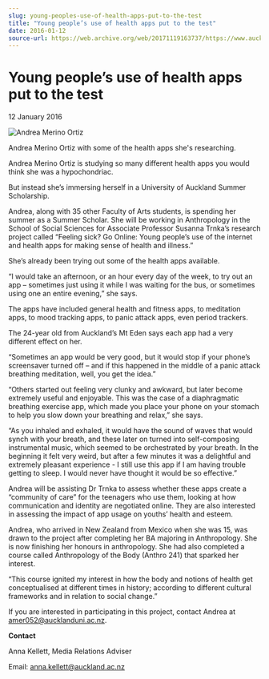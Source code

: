 ```yaml
---
slug: young-peoples-use-of-health-apps-put-to-the-test
title: "Young people’s use of health apps put to the test"
date: 2016-01-12
source-url: https://web.archive.org/web/20171119163737/https://www.auckland.ac.nz/en/about/news-events-and-notices/news/news-2016/01/young-people_s-use-of-health-apps-put-to-the-test.html
---
```

Young people’s use of health apps put to the test
=================================================

12 January 2016

![Andrea Merino Ortiz](https://www.auckland.ac.nz/en/about/news-events-and-notices/news/news-2016/01/young-people_s-use-of-health-apps-put-to-the-test/_jcr_content/par/textimage/image.img.png/1453433524163.png "Andrea Merino Ortiz")

Andrea Merino Ortiz with some of the health apps she's researching.

Andrea Merino Ortiz is studying so many different health apps you would think she was a hypochondriac.

But instead she’s immersing herself in a University of Auckland Summer Scholarship.

Andrea, along with 35 other Faculty of Arts students, is spending her summer as a Summer Scholar. She will be working in Anthropology in the School of Social Sciences for Associate Professor Susanna Trnka’s research project called “Feeling sick? Go Online: Young people’s use of the internet and health apps for making sense of health and illness.”

She’s already been trying out some of the health apps available.

“I would take an afternoon, or an hour every day of the week, to try out an app – sometimes just using it while I was waiting for the bus, or sometimes using one an entire evening,” she says.

The apps have included general health and fitness apps, to meditation apps, to mood tracking apps, to panic attack apps, even period trackers.

The 24-year old from Auckland’s Mt Eden says each app had a very different effect on her.

“Sometimes an app would be very good, but it would stop if your phone’s screensaver turned off – and if this happened in the middle of a panic attack breathing meditation, well, you get the idea.”

“Others started out feeling very clunky and awkward, but later become extremely useful and enjoyable. This was the case of a diaphragmatic breathing exercise app, which made you place your phone on your stomach to help you slow down your breathing and relax,” she says.

“As you inhaled and exhaled, it would have the sound of waves that would synch with your breath, and these later on turned into self-composing instrumental music, which seemed to be orchestrated by your breath. In the beginning it felt very weird, but after a few minutes it was a delightful and extremely pleasant experience - I still use this app if I am having trouble getting to sleep. I would never have thought it would be so effective.”

Andrea will be assisting Dr Trnka to assess whether these apps create a “community of care” for the teenagers who use them, looking at how communication and identity are negotiated online. They are also interested in assessing the impact of app usage on youths’ health and esteem.

Andrea, who arrived in New Zealand from Mexico when she was 15, was drawn to the project after completing her BA majoring in Anthropology. She is now finishing her honours in anthropology. She had also completed a course called Anthropology of the Body (Anthro 241) that sparked her interest.

“This course ignited my interest in how the body and notions of health get conceptualised at different times in history; according to different cultural frameworks and in relation to social change.”

If you are interested in participating in this project, contact Andrea at [amer052@aucklanduni.ac.nz](mailto:amer052@aucklanduni.ac.nz).

**Contact**

Anna Kellett, Media Relations Adviser

Email: [anna.kellett@auckland.ac.nz](mailto:anna.kellett@auckland.ac.nz)